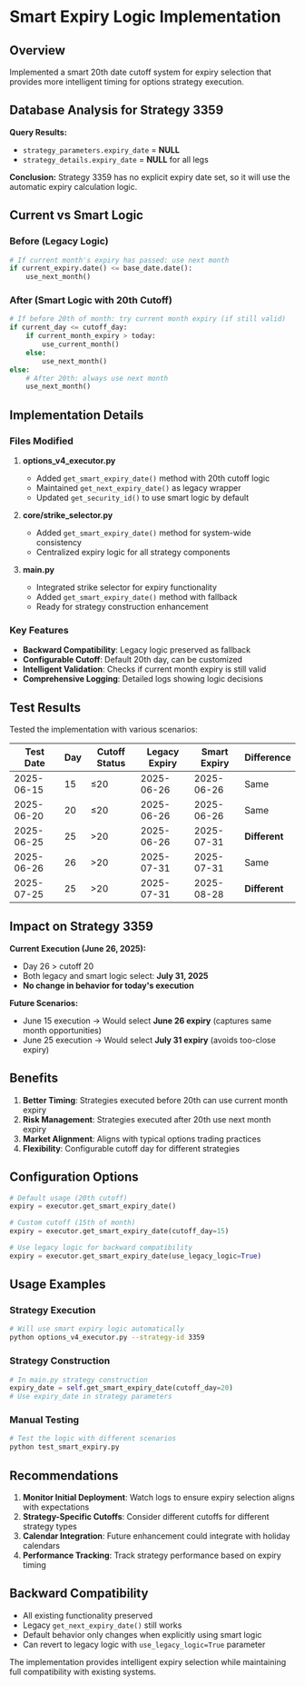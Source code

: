 # Smart Expiry Logic Implementation

## Overview

Implemented a smart 20th date cutoff system for expiry selection that provides more intelligent timing for options strategy execution.

## Database Analysis for Strategy 3359

**Query Results:**
- `strategy_parameters.expiry_date` = **NULL**
- `strategy_details.expiry_date` = **NULL** for all legs

**Conclusion:** Strategy 3359 has no explicit expiry date set, so it will use the automatic expiry calculation logic.

## Current vs Smart Logic

### Before (Legacy Logic)
```python
# If current month's expiry has passed: use next month
if current_expiry.date() <= base_date.date():
    use_next_month()
```

### After (Smart Logic with 20th Cutoff)
```python
# If before 20th of month: try current month expiry (if still valid)
if current_day <= cutoff_day:
    if current_month_expiry > today:
        use_current_month()
    else:
        use_next_month()
else:
    # After 20th: always use next month
    use_next_month()
```

## Implementation Details

### Files Modified

1. **options_v4_executor.py**
   - Added `get_smart_expiry_date()` method with 20th cutoff logic
   - Maintained `get_next_expiry_date()` as legacy wrapper
   - Updated `get_security_id()` to use smart logic by default

2. **core/strike_selector.py**
   - Added `get_smart_expiry_date()` method for system-wide consistency
   - Centralized expiry logic for all strategy components

3. **main.py**
   - Integrated strike selector for expiry functionality
   - Added `get_smart_expiry_date()` method with fallback
   - Ready for strategy construction enhancement

### Key Features

- **Backward Compatibility**: Legacy logic preserved as fallback
- **Configurable Cutoff**: Default 20th day, can be customized
- **Intelligent Validation**: Checks if current month expiry is still valid
- **Comprehensive Logging**: Detailed logs showing logic decisions

## Test Results

Tested the implementation with various scenarios:

| Test Date | Day | Cutoff Status | Legacy Expiry | Smart Expiry | Difference |
|-----------|-----|---------------|---------------|--------------|------------|
| 2025-06-15 | 15 | ≤20 | 2025-06-26 | 2025-06-26 | Same |
| 2025-06-20 | 20 | ≤20 | 2025-06-26 | 2025-06-26 | Same |
| 2025-06-25 | 25 | >20 | 2025-06-26 | 2025-07-31 | **Different** |
| 2025-06-26 | 26 | >20 | 2025-07-31 | 2025-07-31 | Same |
| 2025-07-25 | 25 | >20 | 2025-07-31 | 2025-08-28 | **Different** |

## Impact on Strategy 3359

**Current Execution (June 26, 2025):**
- Day 26 > cutoff 20
- Both legacy and smart logic select: **July 31, 2025**
- **No change in behavior for today's execution**

**Future Scenarios:**
- June 15 execution → Would select **June 26 expiry** (captures same month opportunities)
- June 25 execution → Would select **July 31 expiry** (avoids too-close expiry)

## Benefits

1. **Better Timing**: Strategies executed before 20th can use current month expiry
2. **Risk Management**: Strategies executed after 20th use next month expiry
3. **Market Alignment**: Aligns with typical options trading practices
4. **Flexibility**: Configurable cutoff day for different strategies

## Configuration Options

```python
# Default usage (20th cutoff)
expiry = executor.get_smart_expiry_date()

# Custom cutoff (15th of month)
expiry = executor.get_smart_expiry_date(cutoff_day=15)

# Use legacy logic for backward compatibility
expiry = executor.get_smart_expiry_date(use_legacy_logic=True)
```

## Usage Examples

### Strategy Execution
```bash
# Will use smart expiry logic automatically
python options_v4_executor.py --strategy-id 3359
```

### Strategy Construction
```python
# In main.py strategy construction
expiry_date = self.get_smart_expiry_date(cutoff_day=20)
# Use expiry_date in strategy parameters
```

### Manual Testing
```bash
# Test the logic with different scenarios
python test_smart_expiry.py
```

## Recommendations

1. **Monitor Initial Deployment**: Watch logs to ensure expiry selection aligns with expectations
2. **Strategy-Specific Cutoffs**: Consider different cutoffs for different strategy types
3. **Calendar Integration**: Future enhancement could integrate with holiday calendars
4. **Performance Tracking**: Track strategy performance based on expiry timing

## Backward Compatibility

- All existing functionality preserved
- Legacy `get_next_expiry_date()` still works
- Default behavior only changes when explicitly using smart logic
- Can revert to legacy logic with `use_legacy_logic=True` parameter

The implementation provides intelligent expiry selection while maintaining full compatibility with existing systems.
